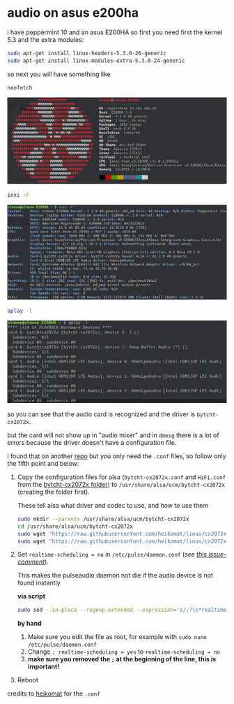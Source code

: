 # audio on asus e200ha

i have peppermint 10 and an asus E200HA so first you need first the kernel 5.3 and the extra modules:

```bash
sudo apt-get install linux-headers-5.3.0-26-generic
sudo apt-get install linux-modules-extra-5.3.0-24-generic
```

so next you will have something like

```bash
neofetch
```

![neofetch](neofetch.png)

```bash
inxi -F
```

!["inxi -F"](inxi_-F.png)

```bash
aplay -l
```

![aplay -l](aplay_-l.png)



so you can see that the audio card is recognized and the driver is `bytcht-cx2072x`.

but the card will not show up in "audio mixer" and in `dmesg`  there is a lot of errors because the driver doesn't have a configuration file.

i found that on another [repo](https://github.com/heikomat/linux/tree/cx2072x/cx2072x_fixes_and_manual) but you only need the `.conf` files, so follow only the fifth point and below:

1. Copy the configuration files for alsa (`bytcht-cx2072x.conf` and `HiFi.conf` from
   the [bytcht-cx2072x folder](https://github.com/heikomat/linux/tree/cx2072x/cx2072x_fixes_and_manual/bytcht-cx2072x))
   to `/usr/share/alsa/ucm/bytcht-cx2072x` (creating the folder first).

   These tell alsa what driver and codec to use, and how to use them

   ```bash
   sudo mkdir --parents /usr/share/alsa/ucm/bytcht-cx2072x
   cd /usr/share/alsa/ucm/bytcht-cx2072x
   sudo wget "https://raw.githubusercontent.com/heikomat/linux/cx2072x/cx2072x_fixes_and_manual/bytcht-cx2072x/HiFi.conf"
   sudo wget "https://raw.githubusercontent.com/heikomat/linux/cx2072x/cx2072x_fixes_and_manual/bytcht-cx2072x/bytcht-cx2072x.conf"
   ```
   
1. Set `realtime-scheduling = no` in `/etc/pulse/daemon.conf` (_see [this issue-comment](https://github.com/Grippentech/Asus-E200HA-Linux-Post-Install-Script/issues/29#issuecomment-355113121)_).

   This makes the pulseaudio daemon not die if the audio device is not found instantly

   **via script**
   ```bash
   sudo sed --in-place --regexp-extended --expression='s/;?\s*realtime-scheduling\s*=\s*(yes|no)/realtime-scheduling = no/g' /etc/pulse/daemon.conf
   ```

   **by hand**
   1. Make sure you edit the file as root, for example with `sudo nano /etc/pulse/daemon.conf`
   1. Change `; realtime-scheduling = yes` to `realtime-scheduling = no`
   1. **make sure you removed the `;` at the beginning of the line, this is important!**
   
1. Reboot

   

credits to [heikomat](https://github.com/heikomat) for the `.conf`